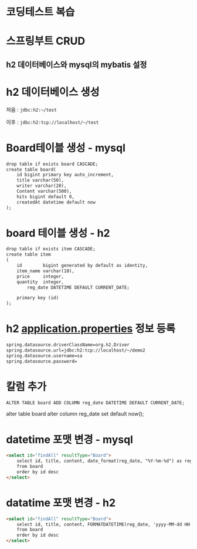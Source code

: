 
# 코딩테스트 복습

# 스프링부트 CRUD

## h2 데이터베이스와 mysql의 mybatis 설정

# h2 데이터베이스 생성

처음 : `jdbc:h2:~/test`

이후 :  `jdbc:h2:tcp://localhost/~/test`

# Board테이블 생성 - mysql

```html
drop table if exists board CASCADE;
create table board(
	id bigint primary key auto_increment,
    title varchar(50),
    writer varchar(20),
    Content varchar(500),
    hits bigint default 0,
    createdAt datetime default now
);	
```

# board 테이블 생성 - h2

```html
drop table if exists item CASCADE;
create table item
(
    id        bigint generated by default as identity,
    item_name varchar(10),
    price     integer,
    quantity  integer,
		reg_date DATETIME DEFAULT CURRENT_DATE;

    primary key (id)
);
```

# h2 [application.properties](http://application.properties) 정보 등록

```html
spring.datasource.driverClassName=org.h2.Driver
spring.datasource.url=jdbc:h2:tcp://localhost/~/demo2
spring.datasource.username=sa
spring.datasource.password=
```

# 칼럼 추가

```html
ALTER TABLE board ADD COLUMN reg_date DATETIME DEFAULT CURRENT_DATE;

```

alter table board alter column reg_date set default now();

# datetime 포맷 변경 - mysql

```html
<select id="findAll" resultType="Board">
    select id, title, content, date_format(reg_date, "%Y-%m-%d") as regDate
    from board
    order by id desc
</select>
```

# datatime 포맷 변경 - h2

```html
<select id="findAll" resultType="Board">
    select id, title, content, FORMATDATETIME(reg_date, 'yyyy-MM-dd HH:mm') as regDate
    from board
    order by id desc
</select>
```
